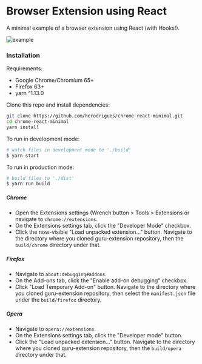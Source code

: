 # Browser Extension using React

A minimal example of a browser extension using React (with Hooks!).

![example](https://user-images.githubusercontent.com/1832537/44593550-11309980-a79a-11e8-8ec5-6c3d6430e06c.gif)

### Installation

Requirements:
- Google Chrome/Chromium 65+
- Firefox 63+
- yarn ^1.13.0

Clone this repo and install dependencies:

```bash
git clone https://github.com/herodrigues/chrome-react-minimal.git
cd chrome-react-minimal
yarn install
```
To run in development mode:

```bash
# watch files in development mode to './build'
$ yarn start
```

To run  in production mode:

```bash
# build files to './dist'
$ yarn run build
```

##### Chrome

- Open the Extensions settings (Wrench button > Tools >  Extensions or navigate to `chrome://extensions`.
- On the Extensions settings tab, click the "Developer Mode" checkbox.
- Click the now-visible "Load unpacked extension..." button. Navigate to the directory where you cloned guru-extension repository, then the `build/chrome` directory under that.

##### Firefox

- Navigate to `about:debugging#addons`.
- On the Add-ons tab, click the "Enable add-on debugging" checkbox.
- Click "Load Temporary Add-on" button. Navigate to the directory where you cloned guru-extension repository, then select the `manifest.json` file under the `build/firefox` directory.

##### Opera

- Navigate to `opera://extensions`.
- On the Extensions settings tab, click the "Developer mode" button.
- Click the "Load unpacked extension..." button. Navigate to the directory where you cloned guru-extension repository, then the `build/opera` directory under that.

<!--
#### Inspecting React components with react-devtools

You can use [react-devtools](https://github.com/facebook/react-devtools) on development mode.

Open another terminal and run:
```bash
$ yarn global add react-devtools
$ react-devtools
```
-->
